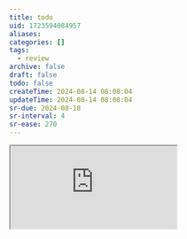 ```yaml
---
title: todo
uid: 1723594084957
aliases:
categories: []
tags:
  - review
archive: false
draft: false
todo: false
createTime: 2024-08-14 08:08:04
updateTime: 2024-08-14 08:08:04
sr-due: 2024-08-18
sr-interval: 4
sr-ease: 270
---
```


<iframe
  class="iframe_full"
  src="https://dict.youdao.com/result?word=todo&lang=en"
>
</iframe>
